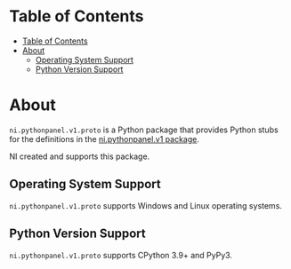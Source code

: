# Table of Contents

- [Table of Contents](#table-of-contents)
- [About](#about)
  - [Operating System Support](#operating-system-support)
  - [Python Version Support](#python-version-support)

# About

`ni.pythonpanel.v1.proto` is a Python package that provides Python stubs for the definitions in the [ni.pythonpanel.v1 package](https://github.com/ni/ni-apis).

NI created and supports this package.

## Operating System Support

`ni.pythonpanel.v1.proto` supports Windows and Linux operating systems.

## Python Version Support

`ni.pythonpanel.v1.proto` supports CPython 3.9+ and PyPy3.
